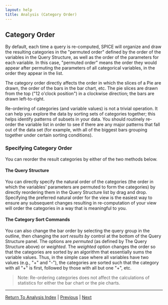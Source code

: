 ```yaml
---
layout: help
title: Analysis (Category Order)
---
```


## Category Order

By default, each time a query is re-computed, SPICE will organize and draw the resulting categories in the "permuted order" defined by the order of the variables in the Query Structure, as well as the order of the parameters for each variable. In this case, "permuted order" means the order they would appear after permuting the parameters of all categorical variables, in the order they appear in the list.

The category order directly affects the order in which the slices of a Pie are drawn, the order of the bars in the bar chart, etc. The pie slices are drawn from the top ("12 o'clock position") in a clockwise direction; the bars are drawn left-to-right.

Re-ordering of categories (and variable values) is not a trivial operation. It can help you explore the data by sorting sets of categories together; this helps identify patterns of subsets in your data. You should routinely re-order the variable list in order to see if there are any major patterns that fall out of the data set (for example, with all of the biggest bars grouping together under certain sorting conditions).

### Specifying Category Order

You can reorder the result categories by either of the two methods below.

#### The Query Structure

You can directly specify the natural order of the categories (the order in which the variables' parameters are permuted to form the categories) by directly reordering them in the Query Structure list by drag and drop. Specifying the preferred natural order for the view is the easiest way to ensure any subsequent changes resulting in re-computation of your view will order the categories in a way that is meaningful to you.

#### The Category Sort Commands

You can also change the bar order by selecting the query group in the outline, then changing the *sort results by* control at the bottom of the Query Structure panel. The options are *permuted* (as defined by The Query Structure above) or *weighted*. The *weighted* option changes the order so that the categories are sorted by an algorithm that essentially sums the variable values. Thus, in the simple case where all variables have two values (e.g., "+" and "-"), the categories are sorted such that the category with all "+" is first, followed by those with all but one "+", etc.

>Note: Re-ordering categories does not affect the calculations of statistics for either the bar chart or the pie charts.

*****

[Return To Analysis Index](analysis) | [Previous](analysis) | [Next](analysis-thresholding)
